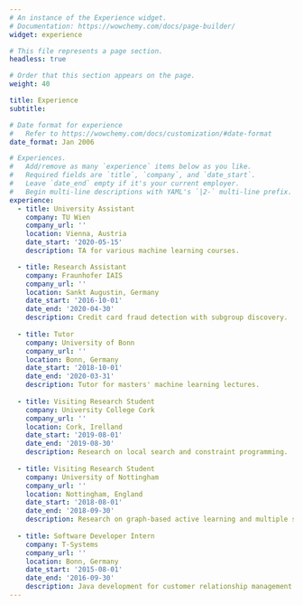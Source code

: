 ```yaml
---
# An instance of the Experience widget.
# Documentation: https://wowchemy.com/docs/page-builder/
widget: experience

# This file represents a page section.
headless: true

# Order that this section appears on the page.
weight: 40

title: Experience
subtitle:

# Date format for experience
#   Refer to https://wowchemy.com/docs/customization/#date-format
date_format: Jan 2006

# Experiences.
#   Add/remove as many `experience` items below as you like.
#   Required fields are `title`, `company`, and `date_start`.
#   Leave `date_end` empty if it's your current employer.
#   Begin multi-line descriptions with YAML's `|2-` multi-line prefix.
experience:
  - title: University Assistant
    company: TU Wien
    company_url: ''
    location: Vienna, Austria
    date_start: '2020-05-15'
    description: TA for various machine learning courses.

  - title: Research Assistant
    company: Fraunhofer IAIS
    company_url: ''
    location: Sankt Augustin, Germany
    date_start: '2016-10-01'
    date_end: '2020-04-30'
    description: Credit card fraud detection with subgroup discovery.
    
  - title: Tutor
    company: University of Bonn
    company_url: ''
    location: Bonn, Germany
    date_start: '2018-10-01'
    date_end: '2020-03-31'
    description: Tutor for masters' machine learning lectures.
    
  - title: Visiting Research Student
    company: University College Cork
    company_url: ''
    location: Cork, Irelland
    date_start: '2019-08-01'
    date_end: '2019-08-30'
    description: Research on local search and constraint programming.
    
  - title: Visiting Research Student
    company: University of Nottingham
    company_url: ''
    location: Nottingham, England
    date_start: '2018-08-01'
    date_end: '2018-09-30'
    description: Research on graph-based active learning and multiple systems estimation.
        
  - title: Software Developer Intern
    company: T-Systems
    company_url: ''
    location: Bonn, Germany
    date_start: '2015-08-01'
    date_end: '2016-09-30'
    description: Java development for customer relationship management software.
---
```

